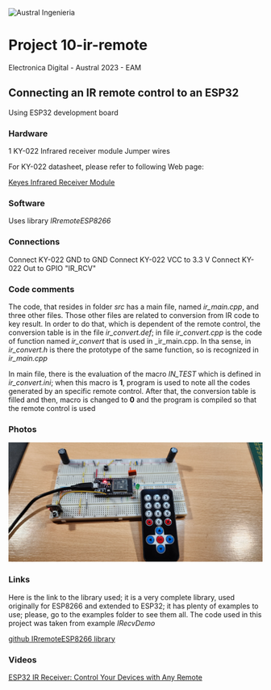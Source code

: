 

![Austral Ingenieria](https://encrypted-tbn0.gstatic.com/images?q=tbn%3AANd9GcQooGo7vQn4t9-6Bt46qZF-UY4_QFpYOeh7kVWzwpr_lbLr5wka)


#   Project 10-ir-remote

  Electronica Digital - Austral 2023 - EAM

##  Connecting an IR remote control to an ESP32

  Using ESP32 development board

### Hardware

  1 KY-022 Infrared receiver module
  Jumper wires

 For KY-022 datasheet, please refer to following Web page:

 [Keyes Infrared Receiver Module](http://eprints.polsri.ac.id/4641/12/Keyes%20-%20Infrared%20Receiver%20Module%20.pdf)

### Software

  Uses library _IRremoteESP8266_

###  Connections

  Connect KY-022 GND to GND
  Connect KY-022 VCC to 3.3 V
  Connect KY-022 Out to GPIO "IR_RCV"

###  Code comments

  The code, that resides in folder _src_ has a main file, named _ir_main.cpp_, and three other files.
  Those other files are related to conversion from IR code to key result. 
  In order to do that, which is dependent of the remote control, the conversion table is in the file _ir_convert.def_; in file _ir_convert.cpp_ is the code of function named _ir_convert_ that is used in _ir_main.cpp. In tha sense, in _ir_convert.h_ is there the prototype of the same function, so is recognized in _ir_main.cpp_

  In main file, there is the evaluation of the macro _IN_TEST_ which is defined in _ir_convert.ini_; when this macro is **1**, program is used to note all the codes generated by an specific remote control.
  After that, the conversion table is filled and then, macro is changed to **0** and  the program is compiled so that the remote control is used

### Photos

 ![IR remote With ESP32](ir-circuit.jpg)
    

###  Links

  Here is the link to the library used; it is a very complete library, used originally for ESP8266 and extended to ESP32; it has plenty of examples to use; please, go to the examples folder to see them all. The code used in this project was taken from example _IRecvDemo_

 [github IRremoteESP8266 library](https://github.com/crankyoldgit/IRremoteESP8266)

### Videos

 [ESP32 IR Receiver: Control Your Devices with Any Remote](https://www.youtube.com/watch?v=cO1zmqijjkA)

